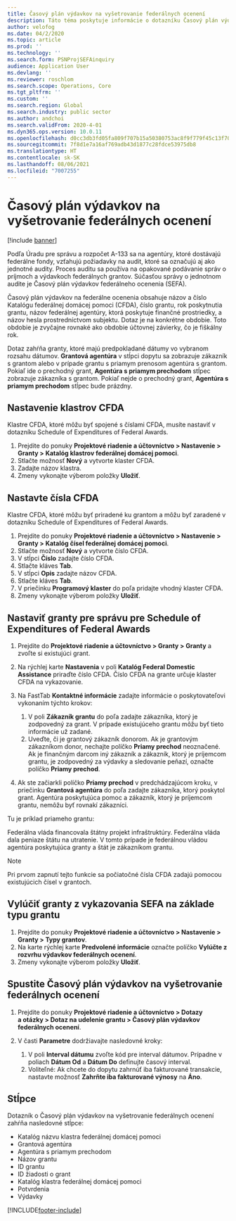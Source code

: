 ```yaml
---
title: Časový plán výdavkov na vyšetrovanie federálnych ocenení
description: Táto téma poskytuje informácie o dotazníku Časový plán výdavkov federálneho ocenenia.
author: velofog
ms.date: 04/2/2020
ms.topic: article
ms.prod: ''
ms.technology: ''
ms.search.form: PSNProjSEFAinquiry
audience: Application User
ms.devlang: ''
ms.reviewer: roschlom
ms.search.scope: Operations, Core
ms.tgt_pltfrm: ''
ms.custom: ''
ms.search.region: Global
ms.search.industry: public sector
ms.author: andchoi
ms.search.validFrom: 2020-4-01
ms.dyn365.ops.version: 10.0.11
ms.openlocfilehash: d0cc3db3fd05fa809f707b15a50380753ac8f9f779f45c13f707321d2b0e0841
ms.sourcegitcommit: 7f8d1e7a16af769adb43d1877c28fdce53975db8
ms.translationtype: HT
ms.contentlocale: sk-SK
ms.lasthandoff: 08/06/2021
ms.locfileid: "7007255"
---
```

# <a name="schedule-of-expenditures-of-federal-awards-inquiry"></a>Časový plán výdavkov na vyšetrovanie federálnych ocenení

[!include [banner](../includes/banner.md)]

Podľa Úradu pre správu a rozpočet A-133 sa na agentúry, ktoré dostávajú federálne fondy, vzťahujú požiadavky na audit, ktoré sa označujú aj ako jednotné audity. Proces auditu sa používa na opakované podávanie správ o príjmoch a výdavkoch federálnych grantov. Súčasťou správy o jednotnom audite je Časový plán výdavkov federálneho ocenenia (SEFA).

Časový plán výdavkov na federálne ocenenia obsahuje názov a číslo Katalógu federálnej domácej pomoci (CFDA), číslo grantu, rok poskytnutia grantu, názov federálnej agentúry, ktorá poskytuje finančné prostriedky, a názov hesla prostredníctvom subjektu. Dotaz je na konkrétne obdobie. Toto obdobie je zvyčajne rovnaké ako obdobie účtovnej závierky, čo je fiškálny rok.

Dotaz zahŕňa granty, ktoré majú predpokladané dátumy vo vybranom rozsahu dátumov. **Grantová agentúra** v stĺpci dopytu sa zobrazuje zákazník s grantom alebo v prípade grantu s priamym prenosom agentúra s grantom. Pokiaľ ide o prechodný grant, **Agentúra s priamym prechodom** stĺpec zobrazuje zákazníka s grantom. Pokiaľ nejde o prechodný grant, **Agentúra s priamym prechodom** stĺpec bude prázdny.

## <a name="set-up-the-cfda-clusters"></a>Nastavenie klastrov CFDA

Klastre CFDA, ktoré môžu byť spojené s číslami CFDA, musíte nastaviť v dotazníku Schedule of Expenditures of Federal Awards.

1. Prejdite do ponuky **Projektové riadenie a účtovníctvo \> Nastavenie \> Granty \> Katalóg klastrov federálnej domácej pomoci**.
2. Stlačte možnosť **Nový** a vytvorte klaster CFDA.
3. Zadajte názov klastra.
4. Zmeny vykonajte výberom položky **Uložiť**.

## <a name="set-up-cfda-numbers"></a>Nastavte čísla CFDA

Klastre CFDA, ktoré môžu byť priradené ku grantom a môžu byť zaradené v dotazníku Schedule of Expenditures of Federal Awards.

1. Prejdite do ponuky **Projektové riadenie a účtovníctvo \> Nastavenie \> Granty \> Katalóg čísel federálnej domácej pomoci**.
2. Stlačte možnosť **Nový** a vytvorte číslo CFDA.
3. V stĺpci **Číslo** zadajte číslo CFDA.
4. Stlačte kláves **Tab**.
5. V stĺpci **Opis** zadajte názov CFDA.
6. Stlačte kláves **Tab**.
7. V priečinku **Programový klaster** do poľa pridajte vhodný klaster CFDA.
8. Zmeny vykonajte výberom položky **Uložiť**.

## <a name="set-up-grants-to-report-for-the-schedule-of-expenditures-of-federal-awards-inquiry"></a>Nastaviť granty pre správu pre Schedule of Expenditures of Federal Awards

1. Prejdite do **Projektové riadenie a účtovníctvo \> Granty \> Granty** a zvoľte si existujúci grant.
2. Na rýchlej karte **Nastavenia** v poli **Katalóg Federal Domestic Assistance** priraďte číslo CFDA. Číslo CFDA na grante určuje klaster CFDA na vykazovanie.
3. Na FastTab **Kontaktné informácie** zadajte informácie o poskytovateľovi vykonaním týchto krokov:

    1. V poli **Zákazník grantu** do poľa zadajte zákazníka, ktorý je zodpovedný za grant. V prípade existujúceho grantu môžu byť tieto informácie už zadané.
    2. Uveďte, či je grantový zákazník donorom. Ak je grantovým zákazníkom donor, nechajte políčko **Priamy prechod** neoznačené. Ak je finančným darcom iný zákazník a zákazník, ktorý je príjemcom grantu, je zodpovedný za výdavky a sledovanie peňazí, označte políčko **Priamy prechod**.

4. Ak ste začiarkli políčko **Priamy prechod** v predchádzajúcom kroku, v priečinku **Grantová agentúra** do poľa zadajte zákazníka, ktorý poskytol grant. Agentúra poskytujúca pomoc a zákazník, ktorý je príjemcom grantu, nemôžu byť rovnakí zákazníci.

Tu je príklad priameho grantu:

Federálna vláda financovala štátny projekt infraštruktúry. Federálna vláda dala peniaze štátu na utratenie. V tomto prípade je federálnou vládou agentúra poskytujúca granty a štát je zákazníkom grantu.

> [!NOTE] 
> Pri prvom zapnutí tejto funkcie sa počiatočné čísla CFDA zadajú pomocou existujúcich čísel v grantoch.

## <a name="exclude-grants-from-sefa-reporting-based-on-the-grant-type"></a>Vylúčiť granty z vykazovania SEFA na základe typu grantu

1. Prejdite do ponuky **Projektové riadenie a účtovníctvo \> Nastavenie \> Granty \> Typy grantov**.
2. Na karte rýchlej karte **Predvolené informácie** označte políčko **Vylúčte z rozvrhu výdavkov federálnych ocenení**.
3. Zmeny vykonajte výberom položky **Uložiť**.

## <a name="run-the-schedule-of-expenditures-of-federal-awards-inquiry"></a>Spustite Časový plán výdavkov na vyšetrovanie federálnych ocenení

1. Prejdite do ponuky **Projektové riadenie a účtovníctvo \> Dotazy a otázky \> Dotaz na udelenie grantu \> Časový plán výdavkov federálnych ocenení**.
2. V časti **Parametre** dodržiavajte nasledovné kroky:

    1. V poli **Interval dátumu** zvoľte kód pre interval dátumov. Prípadne v poliach **Dátum Od** a **Dátum Do** definujte časový interval.
    2. Voliteľné: Ak chcete do dopytu zahrnúť iba fakturované transakcie, nastavte možnosť **Zahrňte iba fakturované výnosy** na **Áno**.

## <a name="columns"></a>Stĺpce

Dotazník o Časový plán výdavkov na vyšetrovanie federálnych ocenení zahŕňa nasledovné stĺpce:

- Katalóg názvu klastra federálnej domácej pomoci
- Grantová agentúra
- Agentúra s priamym prechodom
- Názov grantu
- ID grantu
- ID žiadosti o grant
- Katalóg klastra federálnej domácej pomoci
- Potvrdenia
- Výdavky


[!INCLUDE[footer-include](../includes/footer-banner.md)]